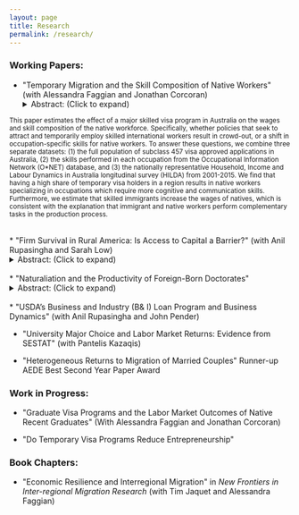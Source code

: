 ```yaml
---
layout: page
title: Research
permalink: /research/
---
```

### Working Papers: 

* "Temporary Migration and the Skill Composition of Native Workers" (with Alessandra Faggian and Jonathan Corcoran)
  <details>
      <summary>Abstract: (Click to expand)</summary>
<sub> This paper estimates the effect of a major skilled visa program in Australia on the wages and skill composition of the native workforce. Specifically, whether policies that seek to attract and temporarily employ skilled international workers result in crowd-out, or a shift in occupation-specific skills for native workers. To answer these questions, we combine three separate  datasets: (1) the full population of subclass 457 visa approved applications in Australia, (2) the skills performed in each occupation from the Occupational Information Network (O*NET) database, and (3) the nationally representative Household, Income and Labour Dynamics in Australia longitudinal survey (HILDA) from 2001-2015. We find that having a high share of temporary visa holders in a region results in native workers specializing in occupations which require more cognitive and communication skills. Furthermore, we estimate that skilled immigrants increase the wages of natives, which is consistent with the explanation that immigrant and native workers perform complementary tasks in the production process. </sub> 

   </details><br>
* "Firm Survival in Rural America: Is Access to Capital a Barrier?" (with Anil Rupasingha and Sarah Low)
  <details>
      <summary>Abstract: (Click to expand)</summary>
<sub> In this paper we examine the effect on long-run establishment survival of access to capital, measured with physical bank branch access, business loan volume, bank branch diversity, and home equity.  Using the National Establishment Time Series 
(NETS) data, we have over 400,000 observation in our study, enabling us to parse results by metro/rural, sector, and, 
importantly, levels of social capital.  Results suggest that in rural counties, access to physical branches increased survival whereas no effect was observed in metropolitan counties. We also find that rural establishment survival is higher where bank 
branch diversity is greater, i.e., branches of different banks. These results suggest more banking competition may be 
associated with higher rural establishment survival rates, ceteris paribus.  We also find that results vary with the county’s level of social capital. In both metro and rural counties with the highest levels of social capital, bank branch diversity and access to branches was irrelevant to survival—presumably social capital, possibly face-time with bankers, makes-up for 
differences in branch access and diversity. In low social capital counties, bank branch access was especially important to 
establishment survival, presumably due to a lack of social capital or face-time with bankers. </sub>
    </details><br>
 * "Naturaliation and the Productivity of Foreign-Born Doctorates"
   <details>
       <summary>Abstract: (Click to expand)</summary>
<sub> This paper estimates the effect of obtaining U.S. citizenship on individual level measures of productivity for foreign-born doctoral recipients from U.S. universities. Becoming a United States citizen results in the removal of barriers such as access to public sector occupations and to some sources of government sponsored research funding which are hypothesized to increase the productivity of foreign-born scientists. We utilize panel data from the Survey of Doctoral Recipients (SDR) from 1993-2013 and individual fixed effects models to control for selection bias in the naturalization decision. Preliminary results indicate that becoming a naturalized citizen increases wages by 6% and increases the number of patent applications filed over a 5 year period by about 1 patent application. We find positive effects of naturalization on several measures of academic productivity, specifically that foreign-born workers in academic occupations publish 0.5 more papers and make close to one additional paper presentation over a 5 year period. We find that foreign-born workers who naturalize are 2% more likely to work in the public sector and 9.7% more likely to utilize research funding from a government agency. Our results imply that granting citizenship to highly skilled foreign graduates of U.S. educational institutions has positive effects on their individual-level 
productivity and could be one potential pathway to increased economic growth in the United States.  </sub>
    </details><br>
* "USDA’s Business and Industry (B& I) Loan Program and Business Dynamics" (with Anil Rupasingha and John Pender)


* "University Major Choice and Labor Market Returns: Evidence from SESTAT" (with Pantelis Kazaqis)


* "Heterogeneous Returns to Migration of Married Couples"
	 Runner-up AEDE Best Second Year Paper Award
	
### Work in Progress:

* "Graduate Visa Programs and the Labor Market Outcomes of Native Recent Graduates" (With Alessandra Faggian and Jonathan Corcoran)


* "Do Temporary Visa Programs Reduce Entrepreneurship"

### Book Chapters:

* "Economic Resilience and Interregional Migration" in *New Frontiers in Inter-regional Migration Research* (with Tim Jaquet and Alessandra Faggian)

